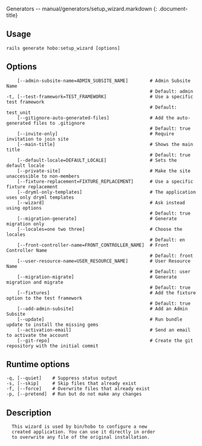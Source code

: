 Generators -- manual/generators/setup\_wizard.markdown
{: .document-title}


## Usage

    

    rails generate hobo:setup_wizard [options]


## Options

    

        [--admin-subsite-name=ADMIN_SUBSITE_NAME]        # Admin Subsite Name
                                                         # Default: admin
    -t, [--test-framework=TEST_FRAMEWORK]                # Use a specific test framework
                                                         # Default: test_unit
        [--gitignore-auto-generated-files]               # Add the auto-generated files to .gitignore
                                                         # Default: true
        [--invite-only]                                  # Require invitation to join site
        [--main-title]                                   # Shows the main title
                                                         # Default: true
        [--default-locale=DEFAULT_LOCALE]                # Sets the default locale
        [--private-site]                                 # Make the site unaccessible to non-members
        [--fixture-replacement=FIXTURE_REPLACEMENT]      # Use a specific fixture replacement
        [--dryml-only-templates]                         # The application uses only dryml templates
        [--wizard]                                       # Ask instead using options
                                                         # Default: true
        [--migration-generate]                           # Generate migration only
        [--locales=one two three]                        # Choose the locales
                                                         # Default: en
        [--front-controller-name=FRONT_CONTROLLER_NAME]  # Front Controller Name
                                                         # Default: front
        [--user-resource-name=USER_RESOURCE_NAME]        # User Resource Name
                                                         # Default: user
        [--migration-migrate]                            # Generate migration and migrate
                                                         # Default: true
        [--fixtures]                                     # Add the fixture option to the test framework
                                                         # Default: true
        [--add-admin-subsite]                            # Add an Admin Subsite
        [--update]                                       # Run bundle update to install the missing gems
        [--activation-email]                             # Send an email to activate the account
        [--git-repo]                                     # Create the git repository with the initial commit


## Runtime options

    

    -q, [--quiet]    # Suppress status output
    -s, [--skip]     # Skip files that already exist
    -f, [--force]    # Overwrite files that already exist
    -p, [--pretend]  # Run but do not make any changes


## Description

    

      This wizard is used by bin/hobo to configure a new
      created application. You can use it directly in order
      to overwrite any file of the original installation.
